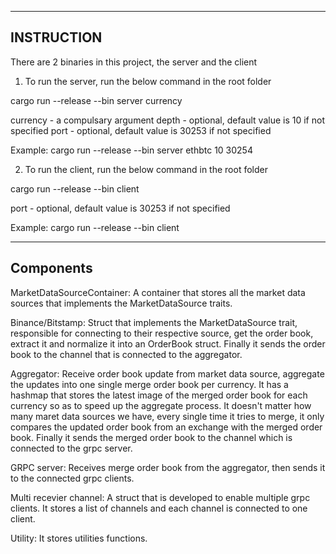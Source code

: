------------------------------
INSTRUCTION
------------------------------

There are 2 binaries in this project, the server and the client

1) To run the server, run the below command in the root folder

cargo run --release --bin server currency <depth> <port>

currency - a compulsary argument
depth - optional, default value is 10 if not specified
port - optional, default value is 30253 if not specified

Example:
cargo run --release --bin server ethbtc 10 30254

2) To run the client, run the below command in the root folder

cargo run --release --bin client <port>

port - optional, default value is 30253 if not specified

Example:
cargo run --release --bin client

------------------------------
Components
------------------------------

MarketDataSourceContainer:
A container that stores all the market data sources that implements the MarketDataSource traits.

Binance/Bitstamp:
Struct that implements the MarketDataSource trait, responsible for connecting to their respective source, get the order book, extract it and normalize it into an OrderBook struct. Finally it sends the order book to the channel that is connected to the aggregator.

Aggregator:
Receive order book update from market data source, aggregate the updates into one single merge order book per currency. It has a hashmap that stores the latest image of the merged order book for each currency so as to speed up the aggregate process. It doesn't matter how many maret data sources we have, every single time it tries to merge, it only compares the updated order book from an exchange with the merged order book. Finally it sends the merged order book to the channel which is connected to the grpc server.

GRPC server:
Receives merge order book from the aggregator, then sends it to the connected grpc clients.

Multi recevier channel:
A struct that is developed to enable multiple grpc clients. It stores a list of channels and each channel is connected to one client.

Utility:
It stores utilities functions.







